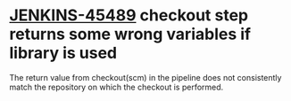 # [JENKINS-45489](https://issues.jenkins-ci.org/browse/JENKINS-45489) checkout step returns some wrong variables if library is used

The return value from checkout(scm) in the pipeline does not consistently
match the repository on which the checkout is performed.
